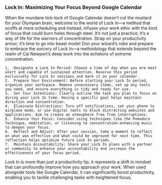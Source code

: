 ### Lock In: Maximizing Your Focus Beyond Google Calendar
When the mundane tick-tock of Google Calendar doesn’t cut the mustard for your Olympian brain, welcome to the world of Lock In—a method that scoffs at mere scheduling and instead, infuses your work ethic with the kind of focus that could burn holes through steel. It’s not just a practice; it’s a way of life for the warriors of concentration. Strap on your productivity armor; it’s time to go into beast mode!
Don your wizard’s robe and prepare to embrace the sorcery of Lock In—a methodology that extends beyond the realm of Cal Newport’s deep work into the echelons of extreme concentration.

	1.	Designate a Lock In Period: Choose a time of day when you are most alert and capable of sustained attention. Reserve this period exclusively for Lock In sessions and mark it on your calendar.
	2.	Prepare Your Environment: Before starting your Lock In period, organize your workspace. Remove unnecessary items, set up any tools you need, and ensure everything is tidy and ready for use.
	3.	Set Your Intentions: Clearly outline the task you plan to focus on during your Lock In time. Having a specific goal helps maintain direction and concentration.
	4.	Eliminate Distractions: Turn off notifications, set your phone to airplane mode, or use digital tools to block distracting websites and applications. Aim to create an atmosphere free from interruptions.
	5.	Enhance Your Focus: Consider using techniques like the Pomodoro Technique, meditation, or listening to concentration-enhancing music to deepen your focus.
	6.	Reflect and Adjust: After your session, take a moment to reflect on what was effective and what could be improved for next time. This reflection helps optimize future Lock In periods.
	7.	Maintain Accountability: Share your Lock In plans with a partner or community to enhance your accountability and increase the effectiveness of your focus period.
 
Lock In is more than just a productivity tip; it represents a shift in mindset that can profoundly improve how you approach your work. When used alongside tools like Google Calendar, it can significantly boost productivity, enabling you to tackle challenging tasks with heightened focus.
